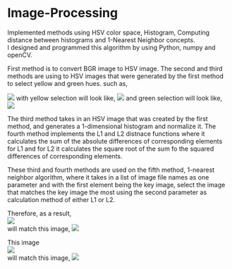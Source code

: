 # Image-Processing
Implemented methods using HSV color space, Histogram, Computing distance between histograms and 1-Nearest Neighbor concepts.   
I designed and programmed this algorithm by using Python, numpy and openCV.

First method is to convert BGR image to HSV image.
The second and third methods are using to HSV images that were generated by the first method to select yellow and green hues.
such as,

<img src="https://user-images.githubusercontent.com/101159967/159141487-27d3c666-8359-46ea-b64f-15fad8e21d25.jpg">
with yellow selection will look like, <img src="https://user-images.githubusercontent.com/101159967/159141582-c7c0337a-f1d3-4c2f-9216-2e4dcdcc0b69.png">
and green selection will look like, <img src="https://user-images.githubusercontent.com/101159967/159141583-e1fce11d-c648-42eb-acfb-49b05dae5466.png">

The third method takes in an HSV image that was created by the first method, and generates a 1-dimensional histogram and normalize it.
The fourth method implements the L1 and L2 distnace functions where it calculates the sum of the absolute differences of corresponding elements for L1 
and for L2 it calculates the square root of the sum fo the squared differences of corresponding elements.

These third and fourth methods are used on the fifth method, 1-nearest neighbor algorithm, where it takes in a list of image file names as one parameter
and with the first element being the key image, select the image that matches the key image the most using the second parameter as calculation method of 
either L1 or L2. 

Therefore, as a result,    
<img src="https://user-images.githubusercontent.com/101159967/159141212-5d8efe21-5e02-4f1e-b30c-bb4518354a21.png">  
will match this image, <img src="https://user-images.githubusercontent.com/101159967/159141210-b7920ed4-7a1b-4361-aa59-0a2c071c9e07.png">   

This image  
<img src="https://user-images.githubusercontent.com/101159967/159141360-5b7f0b07-25f6-4e73-8ff6-91ba1a9a8e27.jpg">     
will match this image, <img src="https://user-images.githubusercontent.com/101159967/159141274-80e2f924-3cc6-413f-8f64-e5115c3af34f.jpg">   
